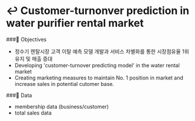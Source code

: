 # ↩️ Customer-turnonver prediction in water purifier rental market

###:dart: Objectives 
- 정수기 렌탈시장 고객 이탈 예측 모델 개발과 서비스 차별화를 통한 시장점유율 1위 유지 및 매출 증대
- Developing 'customer-turnover predicting model' in the water rental market
- Creating marketing measures to maintain No. 1 position in market and increase sales in potential cutomer base.  

###:memo: Data
- membership data (business/customer)
- total sales data 
